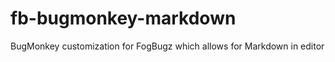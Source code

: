 fb-bugmonkey-markdown
=====================

BugMonkey customization for FogBugz which allows for Markdown in editor
